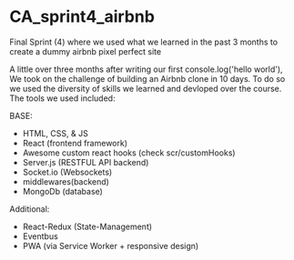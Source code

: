 # CA_sprint4_airbnb
Final Sprint (4) where we used what we learned in the past 3 months to create a dummy airbnb pixel perfect site

A little over three months after writing our first console.log('hello world'), We took on the challenge of building an Airbnb clone in 10 days. To do so we used the diversity of skills we learned and devloped over the course. The tools we used included:

BASE:
  - HTML, CSS, & JS
  - React (frontend framework)
  - Awesome custom react hooks (check scr/customHooks)
  - Server.js (RESTFUL API backend)
  - Socket.io (Websockets)
  - middlewares(backend) 
  - MongoDb (database)
  
Additional:
  - React-Redux (State-Management)
  - Eventbus
  - PWA (via Service Worker + responsive design)
  
  
